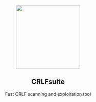 <p align="center"><img src="https://github.com/Nefcore/CRLFsuite/blob/main/static/crlfsuite_logo.png" height="200"/></p>
<h2 align="center">CRLFsuite</h2>
<p align="center">Fast CRLF scanning and exploitation tool</p>
